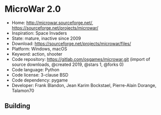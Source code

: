 # MicroWar 2.0

- Home: http://microwar.sourceforge.net/, https://sourceforge.net/projects/microwar/
- Inspiration: Space Invaders
- State: mature, inactive since 2009
- Download: https://sourceforge.net/projects/microwar/files/
- Platform: Windows, macOS
- Keyword: action, shooter
- Code repository: https://gitlab.com/osgames/microwar.git (import of source downloads, @created 2019, @stars 1, @forks 0)
- Code language: Python
- Code license: 3-clause BSD
- Code dependency: pygame
- Developer: Frank Blandon, Jean Karim Bockstael, Pierre-Alain Dorange, Talamon70

## Building
